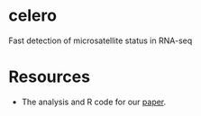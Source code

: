# celero
Fast detection of microsatellite status in RNA-seq

# Resources

* The analysis and R code for our [paper](analysis_final.md). 
